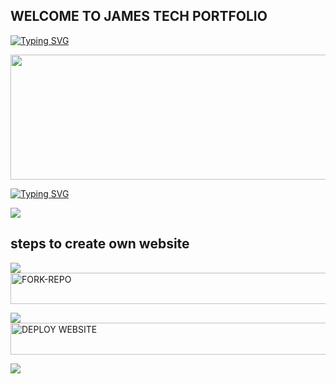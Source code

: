 ## WELCOME TO JAMES TECH PORTFOLIO
[![Typing SVG](https://readme-typing-svg.herokuapp.com?font=Rockstar-ExtraBold&size=30&pause=1000&color=red&center=true&vCenter=true&width=815&height=60&lines=🩸⃟+✚+✚+✚+✚+✚+✚+✚+✚+✚+✚+✜+✜+✚+✚+✚+✚)](https://git.io/typing-svg) 
<p align="centre"><img src="https://files.catbox.moe/7x56tx.jpg" width="900" height="200" />

[![Typing SVG](https://readme-typing-svg.herokuapp.com?font=Rockstar-ExtraBold&size=30&pause=1000&color=red&center=true&vCenter=true&width=815&height=60&lines=𝗝𝗔𝗠𝗘𝗦`🩸⃟༑༑+𝗪𝗘𝗕`🩸⃟༑༑+𝗖𝗥𝗘𝗔𝗧𝗘𝗗+𝗕𝗬+`🩸⃟༑༑𝗝𝗔𝗠𝗘𝗦𝗧𝗘𝗖𝗛)](https://git.io/typing-svg) 


<a><img src='https://i.imgur.com/LyHic3i.gif'/></a>
## steps to create own website

<a><img src='https://i.imgur.com/LyHic3i.gif'/></a>
<a href="https://github.com/jtechde/jamestech-new-web-for_beginners/fork"><img title="FORK-REPO" src="https://img.shields.io/badge/FORK-REPO-h?color=blue&style=for-the-badge&logo=iphone" width="700" height="50.45"/></a></p>


<a><img src='https://i.imgur.com/LyHic3i.gif'/></a>
<a href="https://vessel.com"><img title="DEPLOY WEBSITE" src="https://img.shields.io/badge/DEPLOY-FREE-h?color=red&style=for-the-badge&logo=vessel" width="700" height="50.45"/></a></p>


<a><img src='https://i.imgur.com/LyHic3i.gif'/></a>

